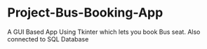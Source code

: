 # Project-Bus-Booking-App

A GUI Based App Using Tkinter which lets you book Bus seat. Also connected to SQL Database
